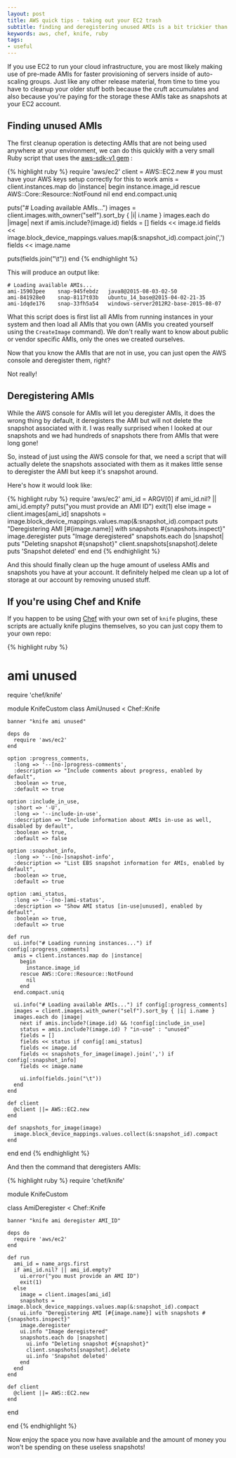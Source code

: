 ```yaml
---
layout: post
title: AWS quick tips - taking out your EC2 trash
subtitle: finding and deregistering unused AMIs is a bit trickier than expected
keywords: aws, chef, knife, ruby
tags:
- useful
---
```


If you use EC2 to run your cloud infrastructure, you are most likely making use of pre-made AMIs for faster provisioning of servers inside of auto-scaling groups. Just like any other release material, from time to time you have to cleanup your older stuff both because the cruft accumulates and also because you're paying for the storage these AMIs take as snapshots at your EC2 account.

## Finding unused AMIs

The first cleanup operation is detecting AMIs that are not being used anywhere at your environment, we can do this quickly with a very small Ruby script that uses the [aws-sdk-v1 gem](https://rubygems.org/gems/aws-sdk-v1) :

{% highlight ruby %}
require 'aws/ec2'
client = AWS::EC2.new # you must have your AWS keys setup correctly for this to work
amis = client.instances.map do |instance|
  begin
    instance.image_id
  rescue AWS::Core::Resource::NotFound
    nil
  end
end.compact.uniq

puts("# Loading available AMIs...")
images = client.images.with_owner("self").sort_by { |i| i.name }
images.each do |image|
  next if amis.include?(image.id)
  fields = []
  fields << image.id
  fields << image.block_device_mappings.values.map(&:snapshot_id).compact.join(',')
  fields << image.name

  puts(fields.join("\t"))
end
{% endhighlight %}

This will produce an output like:

    # Loading available AMIs...
    ami-15903pee	snap-945febdz	java8@2015-08-03-02-50
    ami-841928e0	snap-8117t03b	ubuntu_14_base@2015-04-02-21-35
    ami-1dqde176	snap-33fh5a54	windows-server2012R2-base-2015-08-07

What this script does is first list all AMIs from running instances in your system and then load all AMIs that you own (AMIs you created yourself using the `CreateImage` command). We don't really want to know about public or vendor specific AMIs, only the ones we created ourselves.

Now that you know the AMIs that are not in use, you can just open the AWS console and deregister them, right?

Not really!

## Deregistering AMIs

While the AWS console for AMIs will let you deregister AMIs, it does the wrong thing by default, it deregisters the AMI but will not delete the snapshot associated with it. I was really surprised when I looked at our snapshots and we had hundreds of snapshots there from AMIs that were long gone!

So, instead of just using the AWS console for that, we need a script that will actually delete the snapshots associated with them as it makes little sense to deregister the AMI but keep it's snapshot around.

Here's how it would look like:

{% highlight ruby %}
require 'aws/ec2'
ami_id = ARGV[0]
if ami_id.nil? || ami_id.empty?
  puts("you must provide an AMI ID")
  exit(1)
else
  image = client.images[ami_id]
  snapshots = image.block_device_mappings.values.map(&:snapshot_id).compact
  puts "Deregistering AMI [#{image.name}] with snapshots #{snapshots.inspect}"
  image.deregister
  puts "Image deregistered"
  snapshots.each do |snapshot|
    puts "Deleting snapshot #{snapshot}"
    client.snapshots[snapshot].delete
    puts 'Snapshot deleted'
  end
end
{% endhighlight %}

And this should finally clean up the huge amount of useless AMIs and snapshots you have at your account. It definitely helped me clean up a lot of storage at our account by removing unused stuff.

## If you're using Chef and Knife

If you happen to be using [Chef](https://www.chef.io/chef/) with your own set of `knife` plugins, these scripts are actually knife plugins themselves, so you can just copy them to your own repo:

{% highlight ruby %}
# ami unused
require 'chef/knife'

module KnifeCustom
  class AmiUnused < Chef::Knife

    banner "knife ami unused"

    deps do
      require 'aws/ec2'
    end

    option :progress_comments,
      :long => '--[no-]progress-comments',
      :description => "Include comments about progress, enabled by default",
      :boolean => true,
      :default => true

    option :include_in_use,
      :short => '-U',
      :long => '--include-in-use',
      :description => "Include information about AMIs in-use as well, disabled by default",
      :boolean => true,
      :default => false

    option :snapshot_info,
      :long => '--[no-]snapshot-info',
      :description => "List EBS snapshot information for AMIs, enabled by default",
      :boolean => true,
      :default => true

    option :ami_status,
      :long => '--[no-]ami-status',
      :description => "Show AMI status [in-use|unused], enabled by default",
      :boolean => true,
      :default => true

    def run
      ui.info("# Loading running instances...") if config[:progress_comments]
      amis = client.instances.map do |instance|
        begin
          instance.image_id
        rescue AWS::Core::Resource::NotFound
          nil
        end
      end.compact.uniq

      ui.info("# Loading available AMIs...") if config[:progress_comments]
      images = client.images.with_owner("self").sort_by { |i| i.name }
      images.each do |image|
        next if amis.include?(image.id) && !config[:include_in_use]
        status = amis.include?(image.id) ? "in-use" : "unused"
        fields = []
        fields << status if config[:ami_status]
        fields << image.id
        fields << snapshots_for_image(image).join(',') if config[:snapshot_info]
        fields << image.name

        ui.info(fields.join("\t"))
      end
    end

    def client
      @client ||= AWS::EC2.new
    end

    def snapshots_for_image(image)
      image.block_device_mappings.values.collect(&:snapshot_id).compact
    end
  end
end
{% endhighlight %}

And then the command that deregisters AMIs:

{% highlight ruby %}
require 'chef/knife'

module KnifeCustom

  class AmiDeregister < Chef::Knife

    banner "knife ami deregister AMI_ID"

    deps do
      require 'aws/ec2'
    end

    def run
      ami_id = name_args.first
      if ami_id.nil? || ami_id.empty?
        ui.error("you must provide an AMI ID")
        exit(1)
      else
        image = client.images[ami_id]
        snapshots = image.block_device_mappings.values.map(&:snapshot_id).compact
        ui.info "Deregistering AMI [#{image.name}] with snapshots #{snapshots.inspect}"
        image.deregister
        ui.info "Image deregistered"
        snapshots.each do |snapshot|
          ui.info "Deleting snapshot #{snapshot}"
          client.snapshots[snapshot].delete
          ui.info 'Snapshot deleted'
        end
      end
    end

    def client
      @client ||= AWS::EC2.new
    end

  end

end
{% endhighlight %}

Now enjoy the space you now have available and the amount of money you won't be spending on these useless snapshots!
